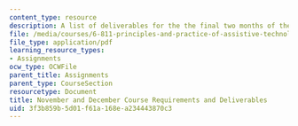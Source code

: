 ```yaml
---
content_type: resource
description: A list of deliverables for the the final two months of the course.
file: /media/courses/6-811-principles-and-practice-of-assistive-technology-fall-2014/3f3b859b5d01f61a168ea234443870c3_MIT6_811F14_Deliverables.pdf
file_type: application/pdf
learning_resource_types:
- Assignments
ocw_type: OCWFile
parent_title: Assignments
parent_type: CourseSection
resourcetype: Document
title: November and December Course Requirements and Deliverables
uid: 3f3b859b-5d01-f61a-168e-a234443870c3
---
```


